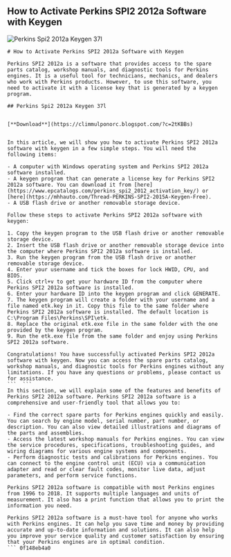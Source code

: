 ## How to Activate Perkins SPI2 2012a Software with Keygen

 
![Perkins Spi2 2012a Keygen 37l](https://encrypted-tbn0.gstatic.com/images?q=tbn:ANd9GcTG0f-EDLx7AP-mnAmZDRKWiB534K51gWbWji2Xt_ny_d7GUEs7peSMVGc)

 ``` 
# How to Activate Perkins SPI2 2012a Software with Keygen
 
Perkins SPI2 2012a is a software that provides access to the spare parts catalog, workshop manuals, and diagnostic tools for Perkins engines. It is a useful tool for technicians, mechanics, and dealers who work with Perkins products. However, to use this software, you need to activate it with a license key that is generated by a keygen program.
 
## Perkins Spi2 2012a Keygen 37l


[**Download**](https://climmulponorc.blogspot.com/?c=2tKBBs)

 
In this article, we will show you how to activate Perkins SPI2 2012a software with keygen in a few simple steps. You will need the following items:
 
- A computer with Windows operating system and Perkins SPI2 2012a software installed.
- A keygen program that can generate a license key for Perkins SPI2 2012a software. You can download it from [here](https://www.epcatalogs.com/perkins_spi2_2012_activation_key/) or [here](https://mhhauto.com/Thread-PERKINS-SPI2-2015A-Keygen-Free).
- A USB flash drive or another removable storage device.

Follow these steps to activate Perkins SPI2 2012a software with keygen:

1. Copy the keygen program to the USB flash drive or another removable storage device.
2. Insert the USB flash drive or another removable storage device into the computer where Perkins SPI2 2012a software is installed.
3. Run the keygen program from the USB flash drive or another removable storage device.
4. Enter your username and tick the boxes for lock HWID, CPU, and BIOS.
5. Click ctrl+v to get your hardware ID from the computer where Perkins SPI2 2012a software is installed.
6. Enter your hardware ID into the keygen program and click GENERATE.
7. The keygen program will create a folder with your username and a file named etk.key in it. Copy this file to the same folder where Perkins SPI2 2012a software is installed. The default location is C:\Program Files\Perkins\SPI\etk.
8. Replace the original etk.exe file in the same folder with the one provided by the keygen program.
9. Run the etk.exe file from the same folder and enjoy using Perkins SPI2 2012a software.

Congratulations! You have successfully activated Perkins SPI2 2012a software with keygen. Now you can access the spare parts catalog, workshop manuals, and diagnostic tools for Perkins engines without any limitations. If you have any questions or problems, please contact us for assistance.
 ```  ``` 
In this section, we will explain some of the features and benefits of Perkins SPI2 2012a software. Perkins SPI2 2012a software is a comprehensive and user-friendly tool that allows you to:

- Find the correct spare parts for Perkins engines quickly and easily. You can search by engine model, serial number, part number, or description. You can also view detailed illustrations and diagrams of the parts and assemblies.
- Access the latest workshop manuals for Perkins engines. You can view the service procedures, specifications, troubleshooting guides, and wiring diagrams for various engine systems and components.
- Perform diagnostic tests and calibrations for Perkins engines. You can connect to the engine control unit (ECU) via a communication adapter and read or clear fault codes, monitor live data, adjust parameters, and perform service functions.

Perkins SPI2 2012a software is compatible with most Perkins engines from 1996 to 2018. It supports multiple languages and units of measurement. It also has a print function that allows you to print the information you need.
 
Perkins SPI2 2012a software is a must-have tool for anyone who works with Perkins engines. It can help you save time and money by providing accurate and up-to-date information and solutions. It can also help you improve your service quality and customer satisfaction by ensuring that your Perkins engines are in optimal condition.
 ``` 0f148eb4a0
